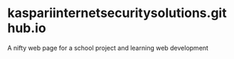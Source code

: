 # kaspariinternetsecuritysolutions.github.io
A nifty web page for a school project and learning web development
